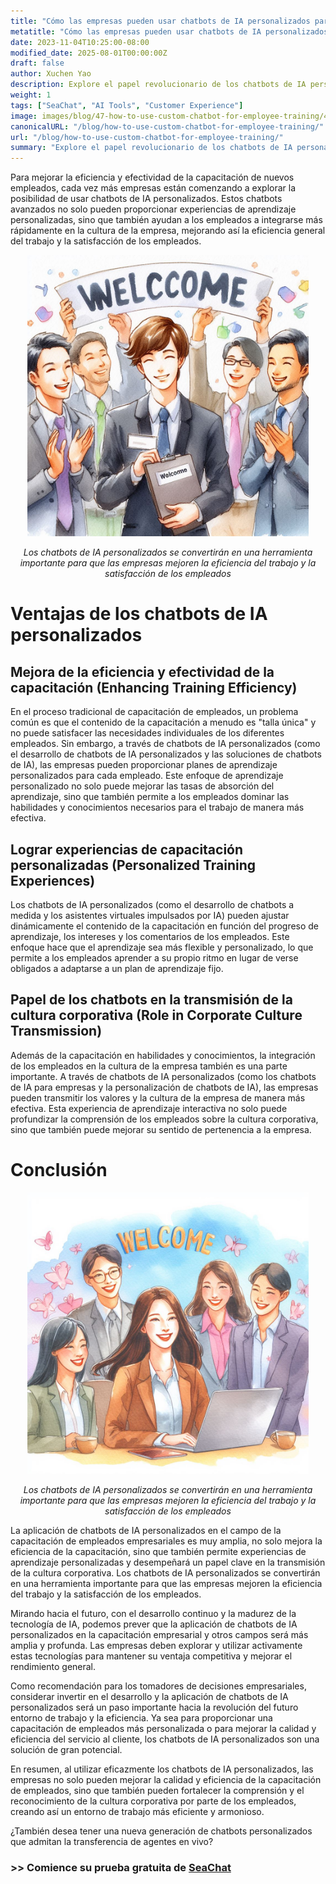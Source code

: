 ```yaml
---
title: "Cómo las empresas pueden usar chatbots de IA personalizados para simplificar la capacitación de empleados"
metatitle: "Cómo las empresas pueden usar chatbots de IA personalizados para simplificar la capacitación de empleados | Serie Construyendo Chatbots de Próxima Generación con SeaChat"
date: 2023-11-04T10:25:00-08:00
modified_date: 2025-08-01T00:00:00Z
draft: false
author: Xuchen Yao
description: Explore el papel revolucionario de los chatbots de IA personalizados en la mejora de la eficiencia de la capacitación de empleados y las experiencias de aprendizaje personalizadas, y analice su papel clave en la transmisión de la cultura corporativa y la mejora de la eficiencia empresarial.
weight: 1
tags: ["SeaChat", "AI Tools", "Customer Experience"]
image: images/blog/47-how-to-use-custom-chatbot-for-employee-training/47-how-to-use-custom-chatbot-for-employee-training.png
canonicalURL: "/blog/how-to-use-custom-chatbot-for-employee-training/"
url: "/blog/how-to-use-custom-chatbot-for-employee-training/"
summary: "Explore el papel revolucionario de los chatbots de IA personalizados en la mejora de la eficiencia de la capacitación de empleados y las experiencias de aprendizaje personalizadas, y analice su papel clave en la transmisión de la cultura corporativa y la mejora de la eficiencia empresarial."
---
```


Para mejorar la eficiencia y efectividad de la capacitación de nuevos empleados, cada vez más empresas están comenzando a explorar la posibilidad de usar chatbots de IA personalizados. Estos chatbots avanzados no solo pueden proporcionar experiencias de aprendizaje personalizadas, sino que también ayudan a los empleados a integrarse más rápidamente en la cultura de la empresa, mejorando así la eficiencia general del trabajo y la satisfacción de los empleados.

<center>
<img height="450px" src="/images/blog/47-how-to-use-custom-chatbot-for-employee-training/1-custom-chatbot-makes-onboarding-easy.jpeg" alt="Los chatbots de IA personalizados se convertirán en una herramienta importante para que las empresas mejoren la eficiencia del trabajo y la satisfacción de los empleados"/>

*Los chatbots de IA personalizados se convertirán en una herramienta importante para que las empresas mejoren la eficiencia del trabajo y la satisfacción de los empleados*
</center>


# Ventajas de los chatbots de IA personalizados

## Mejora de la eficiencia y efectividad de la capacitación (Enhancing Training Efficiency)
En el proceso tradicional de capacitación de empleados, un problema común es que el contenido de la capacitación a menudo es "talla única" y no puede satisfacer las necesidades individuales de los diferentes empleados. Sin embargo, a través de chatbots de IA personalizados (como el desarrollo de chatbots de IA personalizados y las soluciones de chatbots de IA), las empresas pueden proporcionar planes de aprendizaje personalizados para cada empleado. Este enfoque de aprendizaje personalizado no solo puede mejorar las tasas de absorción del aprendizaje, sino que también permite a los empleados dominar las habilidades y conocimientos necesarios para el trabajo de manera más efectiva.

## Lograr experiencias de capacitación personalizadas (Personalized Training Experiences)
Los chatbots de IA personalizados (como el desarrollo de chatbots a medida y los asistentes virtuales impulsados por IA) pueden ajustar dinámicamente el contenido de la capacitación en función del progreso de aprendizaje, los intereses y los comentarios de los empleados. Este enfoque hace que el aprendizaje sea más flexible y personalizado, lo que permite a los empleados aprender a su propio ritmo en lugar de verse obligados a adaptarse a un plan de aprendizaje fijo.

## Papel de los chatbots en la transmisión de la cultura corporativa (Role in Corporate Culture Transmission)
Además de la capacitación en habilidades y conocimientos, la integración de los empleados en la cultura de la empresa también es una parte importante. A través de chatbots de IA personalizados (como los chatbots de IA para empresas y la personalización de chatbots de IA), las empresas pueden transmitir los valores y la cultura de la empresa de manera más efectiva. Esta experiencia de aprendizaje interactiva no solo puede profundizar la comprensión de los empleados sobre la cultura corporativa, sino que también puede mejorar su sentido de pertenencia a la empresa.


# Conclusión

<center>
<img height="450px" src="/images/blog/47-how-to-use-custom-chatbot-for-employee-training/2-focus-on-employee-happiness-by-smooth-training.jpeg" alt="Los chatbots de IA personalizados se convertirán en una herramienta importante para que las empresas mejoren la eficiencia del trabajo y la satisfacción de los empleados"/>

*Los chatbots de IA personalizados se convertirán en una herramienta importante para que las empresas mejoren la eficiencia del trabajo y la satisfacción de los empleados*
</center>

La aplicación de chatbots de IA personalizados en el campo de la capacitación de empleados empresariales es muy amplia, no solo mejora la eficiencia de la capacitación, sino que también permite experiencias de aprendizaje personalizadas y desempeñará un papel clave en la transmisión de la cultura corporativa. Los chatbots de IA personalizados se convertirán en una herramienta importante para que las empresas mejoren la eficiencia del trabajo y la satisfacción de los empleados.

Mirando hacia el futuro, con el desarrollo continuo y la madurez de la tecnología de IA, podemos prever que la aplicación de chatbots de IA personalizados en la capacitación empresarial y otros campos será más amplia y profunda. Las empresas deben explorar y utilizar activamente estas tecnologías para mantener su ventaja competitiva y mejorar el rendimiento general.

Como recomendación para los tomadores de decisiones empresariales, considerar invertir en el desarrollo y la aplicación de chatbots de IA personalizados será un paso importante hacia la revolución del futuro entorno de trabajo y la eficiencia. Ya sea para proporcionar una capacitación de empleados más personalizada o para mejorar la calidad y eficiencia del servicio al cliente, los chatbots de IA personalizados son una solución de gran potencial.

En resumen, al utilizar eficazmente los chatbots de IA personalizados, las empresas no solo pueden mejorar la calidad y eficiencia de la capacitación de empleados, sino que también pueden fortalecer la comprensión y el reconocimiento de la cultura corporativa por parte de los empleados, creando así un entorno de trabajo más eficiente y armonioso.

¿También desea tener una nueva generación de chatbots personalizados que admitan la transferencia de agentes en vivo?

### >> Comience su prueba gratuita de [SeaChat](https://chat.seasalt.ai/?utm_source=blog)
